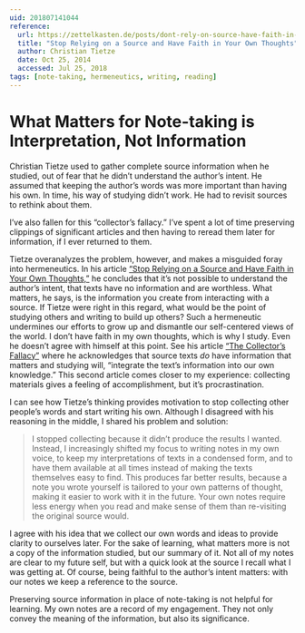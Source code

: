 ```yaml
---
uid: 201807141044
reference:
  url: https://zettelkasten.de/posts/dont-rely-on-source-have-faith-in-yourself/
  title: "Stop Relying on a Source and Have Faith in Your Own Thoughts"
  author: Christian Tietze
  date: Oct 25, 2014
  accessed: Jul 25, 2018
tags: [note-taking, hermeneutics, writing, reading]
---
```


# What Matters for Note-taking is Interpretation, Not Information

Christian Tietze used to gather complete source information when he studied, out of fear that he didn’t understand the author’s intent. He assumed that keeping the author’s words was more important than having his own. In time, his way of studying didn’t work. He had to revisit sources to rethink about them.

I’ve also fallen for this “collector’s fallacy.” I’ve spent a lot of time preserving clippings of significant articles and then having to reread them later for information, if I ever returned to them.

Tietze overanalyzes the problem, however, and makes a misguided foray into hermeneutics. In his article [“Stop Relying on a Source and Have Faith in Your Own Thoughts,”](https://zettelkasten.de/posts/dont-rely-on-source-have-faith-in-yourself/) he concludes that it’s not possible to understand the author’s intent, that texts have no information and are worthless. What matters, he says, is the information you create from interacting with a source. If Tietze were right in this regard, what would be the point of studying others and writing to build up others? Such a hermeneutic undermines our efforts to grow up and dismantle our self-centered views of the world. I don’t have faith in my own thoughts, which is why I study. Even he doesn’t agree with himself at this point. See his article [“The Collector’s Fallacy”](https://zettelkasten.de/posts/collectors-fallacy/) where he acknowledges that source texts *do* have information that matters and studying will, “integrate the text’s information into our own knowledge.” This second article comes closer to my experience: collecting materials gives a feeling of accomplishment, but it’s procrastination.

I can see how Tietze’s thinking provides motivation to stop collecting other people’s words and start writing his own. Although I disagreed with his reasoning in the middle, I shared his problem and solution:

> I stopped collecting because it didn’t produce the results I wanted. Instead, I increasingly shifted my focus to writing notes in my own voice, to keep my interpretations of texts in a condensed form, and to have them available at all times instead of making the texts themselves easy to find. This produces far better results, because a note you wrote yourself is tailored to your own patterns of thought, making it easier to work with it in the future. Your own notes require less energy when you read and make sense of them than re-visiting the original source would.  

I agree with his idea that we collect our own words and ideas to provide clarity to ourselves later. For the sake of learning, what matters more is not a copy of the information studied, but our summary of it. Not all of my notes are clear to my future self, but with a quick look at the source I recall what I was getting at. Of course, being faithful to the author’s intent matters: with our notes we keep a reference to the source.

Preserving source information in place of note-taking is not helpful for learning. My own notes are a record of my engagement. They not only convey the meaning of the information, but also its significance.
